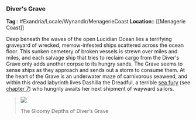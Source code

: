 ### Diver's Grave
**Tag**:: #Exandria/Locale/Wynandir/MenagerieCoast
**Location**:: [[Menagerie Coast]]

Deep beneath the waves of the open Lucidian Ocean lies a terrifying graveyard of wrecked, merrow-infested ships scattered across the ocean floor. This sunken cemetery of broken vessels is strewn over miles and miles, and each salvage ship that tries to reclaim cargo from the Diver's Grave only adds another corpse to its hungry sands. The Grave seems to sense ships as they approach and sends out a storm to consume them. At the heart of the Grave is an underwater maze of carnivorous seaweed, and within this dread labyrinth lives Dashilla the Dreadful, a terrible [sea fury](https://www.dndbeyond.com/monsters/sea-fury) (see [chapter 7](https://www.dndbeyond.com/sources/egtw/wildemount-bestiary#SeaFury "chapter 7")) who hungrily awaits her next shipment of wayward sailors.

> ![](https://media.dndbeyond.com/compendium-images/egtw/yDOyqyOocErRgYJK/03-03.png)
> 
> The Gloomy Depths of Diver’s Grave